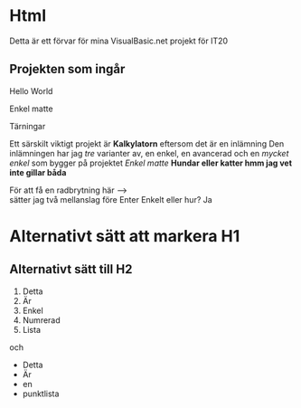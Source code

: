 # Html

Detta är ett förvar för mina VisualBasic.net projekt för IT20

## Projekten som ingår

Hello World

Enkel matte

Tärningar

Ett särskilt viktigt projekt är **Kalkylatorn** eftersom det är en inlämning
Den inlämningen har jag _tre_ varianter av, en enkel, en avancerad
och en _mycket enkel_ som bygger på projektet *Enkel matte* **Hundar eller katter hmm jag vet inte gillar båda** 

För att få en radbrytning här -->  
sätter jag två mellanslag före Enter
Enkelt eller hur? Ja 

Alternativt sätt att markera H1
===============================

Alternativt sätt till H2
------------------------
1. Detta
2. Är
3. Enkel
4. Numrerad
5. Lista

och 

* Detta
* Är
* en
* punktlista
